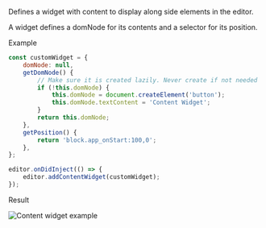 Defines a widget with content to display along side elements in the editor.

A widget defines a domNode for its contents and a selector for its position.

Example

```js
const customWidget = {
    domNode: null,
    getDomNode() {
        // Make sure it is created lazily. Never create if not needed
        if (!this.domNode) {
            this.domNode = document.createElement('button');
            this.domNode.textContent = 'Content Widget';
        }
        return this.domNode;
    },
    getPosition() {
        return 'block.app_onStart:100,0';
    },
};

editor.onDidInject(() => {
    editor.addContentWidget(customWidget);
});
```

Result

![Content widget example](media://content-widget.png)
